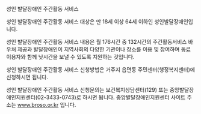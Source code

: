 성인 발달장애인 주간활동 서비스

성인 발달장애인 주간활동 서비스 대상은 만 18세 이상 64세 이하인 성인발달장애인입니다.

성인 발달장애인 주간활동 서비스 내용은 월 176시간 중 132시간의 주간활동서비스 바우처 제공과 발달장애인이 지역사회의 다양한 기관이나 장소를 이용 및 참여하며 동료 이용자와 함께 낮시간을 보낼 수 있도록 지원하는 것입니다.

성인 발달장애인 주간활동 서비스 신청방법은 거주지 읍면동 주민센터(행정복지센터)에 신청하시면 됩니다.

성인 발달장애인 주간활동 서비스 신청문의는 보건복지상담센터(129) 또는 중앙발달장애인지원센터(02-3433-0743)로 하시면 됩니다.
중앙발달장애인지원센터 사이트 주소는 www.broso.or.kr 입니다.